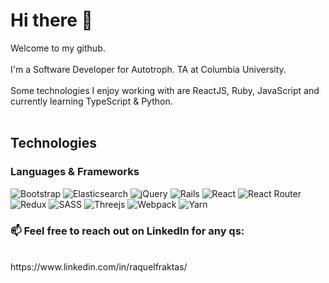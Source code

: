 # Hi there 👋

Welcome to my github.
<br><br>
I'm a Software Developer for Autotroph. TA at Columbia University.
<br><br>
Some technologies I enjoy working with are ReactJS, Ruby, JavaScript and currently learning TypeScript & Python.
<br><br>

## Technologies
### Languages & Frameworks
![Bootstrap](https://img.shields.io/badge/bootstrap-%238511FA.svg?style=for-the-badge&logo=bootstrap&logoColor=white)
![Elasticsearch](https://img.shields.io/badge/elasticsearch-%230377CC.svg?style=for-the-badge&logo=elasticsearch&logoColor=white)
![jQuery](https://img.shields.io/badge/jquery-%230769AD.svg?style=for-the-badge&logo=jquery&logoColor=white)
![Rails](https://img.shields.io/badge/rails-%23CC0000.svg?style=for-the-badge&logo=ruby-on-rails&logoColor=white)
![React](https://img.shields.io/badge/react-%2320232a.svg?style=for-the-badge&logo=react&logoColor=%2361DAFB)
![React Router](https://img.shields.io/badge/React_Router-CA4245?style=for-the-badge&logo=react-router&logoColor=white)
![Redux](https://img.shields.io/badge/redux-%23593d88.svg?style=for-the-badge&logo=redux&logoColor=white)
![SASS](https://img.shields.io/badge/SASS-hotpink.svg?style=for-the-badge&logo=SASS&logoColor=white)
![Threejs](https://img.shields.io/badge/threejs-black?style=for-the-badge&logo=three.js&logoColor=white)
![Webpack](https://img.shields.io/badge/webpack-%238DD6F9.svg?style=for-the-badge&logo=webpack&logoColor=black)
![Yarn](https://img.shields.io/badge/yarn-%232C8EBB.svg?style=for-the-badge&logo=yarn&logoColor=white)



<!-- ### 🔭 I’m currently working on ...

<br><br>
### 🌱 I’m currently learning ...
* PHP
* JQuery
* TypeScript
* Node.js
* Unit testing
-->

### 📫 Feel free to reach out on LinkedIn for any qs:
<br>
https://www.linkedin.com/in/raquelfraktas/ 


<!--
**RaquelFraktas/RaquelFraktas** is a ✨ _special_ ✨ repository because its `README.md` (this file) appears on your GitHub profile.

Here are some ideas to get you started:

- 🔭 I’m currently working on ...
- 🌱 I’m currently learning ...
- 👯 I’m looking to collaborate on ...
- 🤔 I’m looking for help with ...
- 💬 Ask me about ...
- 📫 How to reach me: ...
- 😄 Pronouns: ...
- ⚡ Fun fact: ...
-->
